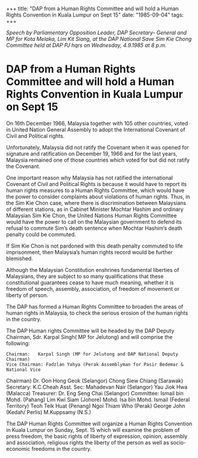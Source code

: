 +++ 
title: "DAP from a Human Rights Committee and will hold a Human Rights Convention in Kuala Lumpur on Sept 15"
date: "1985-09-04"
tags:
+++

_Speech by Parliamentary Opposition Leader, DAP Secretary- General and MP for Kota Melaka, Lim Kit Siang, at the DAP National Save Sim Kie Chong Committee held at DAP PJ hqrs on Wednesday, 4.9.1985 at 8 p.m._

# DAP from a Human Rights Committee and will hold a Human Rights Convention in Kuala Lumpur on Sept 15

On 16th December 1966, Malaysia together with 105 other countries, voted in United Nation General Assembly to adopt the International Covenant of Civil and Political rights.</u>

Unfortunately, Malaysia did not ratify the Covenant when it was opened for signature and ratification on December 19, 1966 and for the last years, Malaysia remained one of those countries which voted for but did not ratify the Covenant.

One important reason why Malaysia has not ratified the international Covenant of Civil and Political Rights is because it would have to report its human rights measures to a Human Rights Committee, which would have the power to consider complaints about violations of human rights. Thus, in the Sim Kie Chon case, where there is discrimination between Malaysians of different stations, as in Cabinet Minister Mochtar Hashim and ordinary Malaysian Sim Kie Chon, the United Nations Human Rights Committee would have the power to call on the Malaysian government to defend its refusal to commute Sim’s death sentence when Mochtar Hashim’s death penalty could be commuted.

If Sim Kie Chon is not pardoned with this death penalty commuted to life imprisonment, then Malaysia’s human rights record would be further blemished.

Although the Malaysian Constitution enshrines fundamental liberties of Malaysians, they are subject to so many qualifications that these constitutional guarantees cease to have much meaning, whether it is freedom of speech, assembly, association, of freedom of movement or liberty of person.

The DAP has formed a Human Rights Committee to broaden the areas of human rights in Malaysia, to check the serious erosion of the human rights in the country.

The DAP Human rights Committee will be headed by the DAP Deputy Chairman, Sdr. Karpal Singh( MP for Jelutong) and will comprise the following:

	Chairman: 	Karpal Singh (MP for Jelutong and DAP National Deputy Chairman)
	Vice Chairman: Fadzlan Yahya (Perak Assemblyman for Pasir Bedemar & National Vice 
Chairman)
			Dr. Oon Hong  Geok (Selangor)
			Chong Siew Chiang (Sarawak)
	Secretary:	K.C.Cheah
	Asst. Sec:	Mahadevan Nair (Selangor)
			Yau Jiok Hwa (Malacca)
	Treasurer:	Dr. Eng Seng Chai (Selangor)
	Committee:	Ismail bin Mohd. (Pahang)
			Lim Kwi Siam (Johore)
			Mohd. Isa bin Mohd. Ismail (Federal Territory)
			Teoh Teik Huat (Penang)
			Ngoi Thiam Who (Perak)
			George John (Kedah/ Perlis)
			M.Kuppsamy (N.S.)

The DAP Human Rights Committee will organize a Human Rights Convention in Kuala Lumpur on Sunday, Sept. 15 which will examine the problem of press freedom, the basic rights of liberty of expression, opinion, assembly and association, religious rights the liberty of the person as well as socio- economic freedoms in the country.
 
